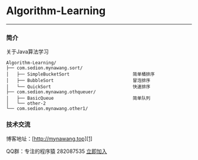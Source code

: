 # Algorithm-Learning
-------------------------

### 简介

关于Java算法学习

```
Algorithm-Learning/
├── com.sedion.mynawang.sort/
│   ├── SimpleBucketSort                        简单桶排序
│   ├── BubbleSort                              冒泡排序
│   └── QuickSort                               快速排序
├── com.sedion.mynawang.othqueuer/
│   ├── BasicQueue                              简单队列
│   └── other-2
└── com.sedion.mynawang.other1/
```

### 技术交流

博客地址：[http://mynawang.top][1]

QQ群：专注的程序猿 282087535 [立即加入][2]


  [1]: http://mynawang.top
  [2]: http://shang.qq.com/wpa/qunwpa?idkey=632f7c11e0cb5dfc02231352205d9921c50e849a343e4010e4df1c25f59d2e90

